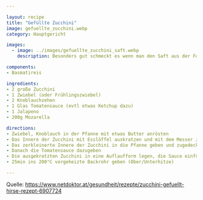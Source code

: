 ```yaml
---

layout: recipe
title: "Gefüllte Zucchini"
image: gefuellte_zucchini.webp
category: Hauptgericht

images:
  - image: ../images/gefuellte_zucchini_saft.webp
    description: Besonders gut schmeckt es wenn man den Saft aus der Form drübergiest

components:
- Basmatireis

ingredients:
- 2 große Zucchini
- 1 Zwiebel (oder Frühlingszwiebel)
- 2 Knoblauchzehen
- 1 Glas Tomatensauce (evtl etwas Ketchup dazu)
- 1 Jalapeno
- 200g Mozarella

directions:
- Zwiebel, Knoblauch in der Pfanne mit etwas Butter anrösten
- Das Innere der Zucchini mit Esslöffel auskratzen und mit dem Messer zerkleinern
- Das zerkleinerte Innere der Zucchini in die Pfanne geben und zugedeckt kurz dünsten und mit Salz/Suppenwürze würzen
- Danach die Tomatensauce dazugeben
- Die ausgekratzten Zucchini in eine Auflaufform legen, die Sauce einfüllen und den Mozarella darauf verteilen
- 25min ins 200°C vorgeheizte Backrohr geben (Ober/Unterhitze)

---
```


Quelle: https://www.netdoktor.at/gesundheit/rezepte/zucchini-gefuellt-hirse-rezept-6907724
